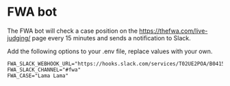 # FWA bot

The FWA bot will check a case position on the https://thefwa.com/live-judging/ page every 15 minutes and sends a notification to Slack.

Add the following options to your .env file, replace values with your own.

```
FWA_SLACK_WEBHOOK_URL="https://hooks.slack.com/services/T02UE2POA/B0415HIWKH5/ZDerR5wieKsh1BFjYdTOb12"
FWA_SLACK_CHANNEL="#fwa"
FWA_CASE="Lama Lama"
```
